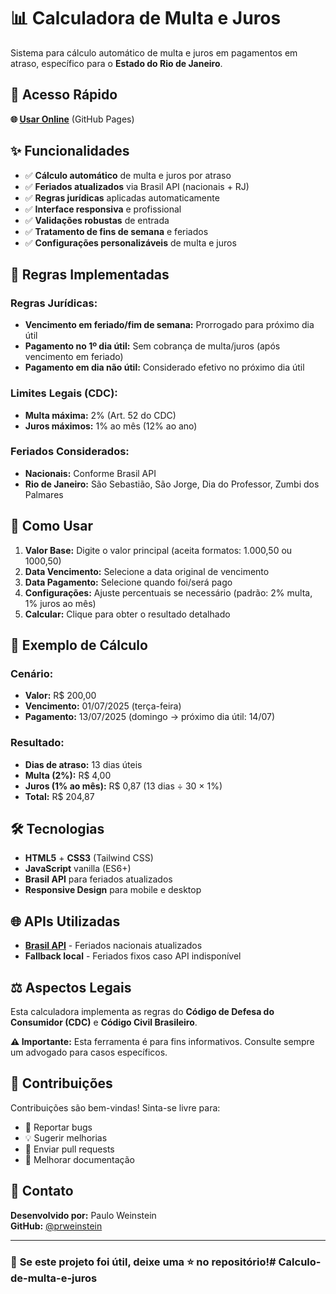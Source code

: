 # 📊 Calculadora de Multa e Juros

Sistema para cálculo automático de multa e juros em pagamentos em atraso, específico para o **Estado do Rio de Janeiro**.

## 🚀 **Acesso Rápido**

**🌐 [Usar Online](https://prweinstein.github.io/calculadora-supera)** (GitHub Pages)

## ✨ **Funcionalidades**

- ✅ **Cálculo automático** de multa e juros por atraso
- ✅ **Feriados atualizados** via Brasil API (nacionais + RJ)
- ✅ **Regras jurídicas** aplicadas automaticamente
- ✅ **Interface responsiva** e profissional
- ✅ **Validações robustas** de entrada
- ✅ **Tratamento de fins de semana** e feriados
- ✅ **Configurações personalizáveis** de multa e juros

## 🎯 **Regras Implementadas**

### **Regras Jurídicas:**
- **Vencimento em feriado/fim de semana:** Prorrogado para próximo dia útil
- **Pagamento no 1º dia útil:** Sem cobrança de multa/juros (após vencimento em feriado)
- **Pagamento em dia não útil:** Considerado efetivo no próximo dia útil

### **Limites Legais (CDC):**
- **Multa máxima:** 2% (Art. 52 do CDC)
- **Juros máximos:** 1% ao mês (12% ao ano)

### **Feriados Considerados:**
- **Nacionais:** Conforme Brasil API
- **Rio de Janeiro:** São Sebastião, São Jorge, Dia do Professor, Zumbi dos Palmares

## 📱 **Como Usar**

1. **Valor Base:** Digite o valor principal (aceita formatos: 1.000,50 ou 1000,50)
2. **Data Vencimento:** Selecione a data original de vencimento
3. **Data Pagamento:** Selecione quando foi/será pago
4. **Configurações:** Ajuste percentuais se necessário (padrão: 2% multa, 1% juros ao mês)
5. **Calcular:** Clique para obter o resultado detalhado

## 🧮 **Exemplo de Cálculo**

### **Cenário:**
- **Valor:** R$ 200,00
- **Vencimento:** 01/07/2025 (terça-feira)
- **Pagamento:** 13/07/2025 (domingo → próximo dia útil: 14/07)

### **Resultado:**
- **Dias de atraso:** 13 dias úteis
- **Multa (2%):** R$ 4,00
- **Juros (1% ao mês):** R$ 0,87 (13 dias ÷ 30 × 1%)
- **Total:** R$ 204,87

## 🛠️ **Tecnologias**

- **HTML5** + **CSS3** (Tailwind CSS)
- **JavaScript** vanilla (ES6+)
- **Brasil API** para feriados atualizados
- **Responsive Design** para mobile e desktop

## 🌐 **APIs Utilizadas**

- **[Brasil API](https://brasilapi.com.br)** - Feriados nacionais atualizados
- **Fallback local** - Feriados fixos caso API indisponível

## ⚖️ **Aspectos Legais**

Esta calculadora implementa as regras do **Código de Defesa do Consumidor (CDC)** e **Código Civil Brasileiro**.

**⚠️ Importante:** Esta ferramenta é para fins informativos. Consulte sempre um advogado para casos específicos.

## 🤝 **Contribuições**

Contribuições são bem-vindas! Sinta-se livre para:

- 🐛 Reportar bugs
- 💡 Sugerir melhorias
- 🔧 Enviar pull requests
- 📖 Melhorar documentação

## 📧 **Contato**

**Desenvolvido por:** Paulo Weinstein  
**GitHub:** [@prweinstein](https://github.com/prweinstein)

---

### 🌟 **Se este projeto foi útil, deixe uma ⭐ no repositório!**# Calculo-de-multa-e-juros
